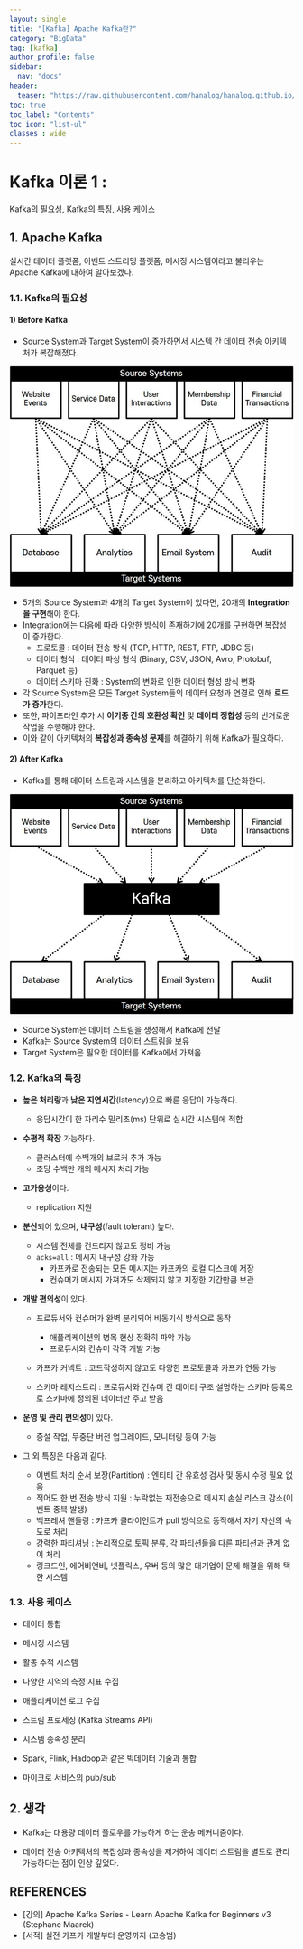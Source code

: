 ```yaml
---
layout: single
title: "[Kafka] Apache Kafka란?"
category: "BigData"
tag: [kafka]
author_profile: false
sidebar:
  nav: "docs"
header:
  teaser: "https://raw.githubusercontent.com/hanalog/hanalog.github.io/gh-pages/images/2023-03-12-kafka-01/kafka-01-02.jpg"
toc: true
toc_label: "Contents"
toc_icon: "list-ul"
classes : wide
---
```


# Kafka 이론 1 :
Kafka의 필요성, Kafka의 특징, 사용 케이스

## 1. Apache Kafka

실시간 데이터 플랫폼, 이벤트 스트리밍 플랫폼, 메시징 시스템이라고 불리우는 Apache Kafka에 대하여 알아보겠다.

### 1.1. Kafka의 필요성

#### 1) Before Kafka

- Source System과 Target System이 증가하면서 시스템 간 데이터 전송 아키텍처가 복잡해졌다.

![kafka-01-01](https://raw.githubusercontent.com/hanalog/hanalog.github.io/gh-pages/images/2023-03-12-kafka-01/kafka-01-01.jpg)

- 5개의 Source System과 4개의 Target System이 있다면, 20개의 **Integration을 구현**해야 한다.
- Integration에는 다음에 따라 다양한 방식이 존재하기에 20개를 구현하면 복잡성이 증가한다.
  - 프로토콜 : 데이터 전송 방식 (TCP, HTTP, REST, FTP, JDBC 등)
  - 데이터 형식 : 데이터 파싱 형식 (Binary, CSV, JSON, Avro, Protobuf, Parquet 등)
  - 데이터 스키마 진화 : System의 변화로 인한 데이터 형성 방식 변화
- 각 Source System은 모든 Target System들의 데이터 요청과 연결로 인해 **로드가 증가**한다.
- 또한, 파이프라인 추가 시 **이기종 간의 호환성 확인** 및 **데이터 정합성** 등의 번거로운 작업을 수행해야 한다.
- 이와 같이 아키텍처의 **복잡성과 종속성 문제**를 해결하기 위해 Kafka가 필요하다.

#### 2) After Kafka

- Kafka를 통해 데이터 스트림과 시스템을 분리하고 아키텍처를 단순화한다.

![kafka-01-02](https://raw.githubusercontent.com/hanalog/hanalog.github.io/gh-pages/images/2023-03-12-kafka-01/kafka-01-02.jpg)

- Source System은 데이터 스트림을 생성해서 Kafka에 전달
- Kafka는 Source System의 데이터 스트림을 보유
- Target System은 필요한 데이터를 Kafka에서 가져옴

### 1.2. Kafka의 특징

- **높은 처리량**과 **낮은 지연시간**(latency)으로 빠른 응답이 가능하다.
  - 응답시간이 한 자리수 밀리초(ms) 단위로 실시간 시스템에 적합
- **수평적 확장** 가능하다.
  - 클러스터에 수백개의 브로커 추가 가능
  - 초당 수백만 개의 메시지 처리 가능
- **고가용성**이다.
  - replication 지원

- **분산**되어 있으며, **내구성**(fault tolerant) 높다.
  - 시스템 전체를 건드리지 않고도 정비 가능
  - `acks=all` : 메시지 내구성 강화 가능
    - 카프카로 전송되는 모든 메시지는 카프카의 로컬 디스크에 저장
    - 컨슈머가 메시지 가져가도 삭제되지 않고 지정한 기간만큼 보관
- **개발 편의성**이 있다.
  - 프로듀서와 컨슈머가 완벽 분리되어 비동기식 방식으로 동작
    - 애플리케이션의 병목 현상 정확히 파악 가능
    - 프로듀서와 컨슈머 각각 개발 가능

  - 카프카 커넥트 : 코드작성하지 않고도 다양한 프로토콜과 카프카 연동 가능
  - 스키마 레지스트리 : 프로듀서와 컨슈머 간 데이터 구조 설명하는 스키마 등록으로 스키마에 정의된 데이터만 주고 받음

- **운영 및 관리 편의성**이 있다.
  - 증설 작업, 무중단 버전 업그레이드, 모니터링 등이 가능

- 그 외 특징은 다음과 같다.
  - 이벤트 처리 순서 보장(Partition) : 엔티티 간 유효성 검사 및 동시 수정 필요 없음
  - 적어도 한 번 전송 방식 지원 : 누락없는 재전송으로 메시지 손실 리스크 감소(이벤트 중복 발생)
  - 백프레셔 핸들링 : 카프카 클라이언트가 pull 방식으로 동작해서 자기 자신의 속도로 처리
  - 강력한 파티셔닝 : 논리적으로 토픽 분류, 각 파티션들을 다른 파티션과 관계 없이 처리
  - 링크드인, 에어비앤비, 넷플릭스, 우버 등의 많은 대기업이 문제 해결을 위해 택한 시스템


### 1.3. 사용 케이스

- 데이터 통합
- 메시징 시스템

- 활동 추적 시스템
- 다양한 지역의 측정 지표 수집
- 애플리케이션 로그 수집
- 스트림 프로세싱 (Kafka Streams API)
- 시스템 종속성 분리
- Spark, Flink, Hadoop과 같은 빅데이터 기술과 통합
- 마이크로 서비스의 pub/sub

## 2. 생각

- Kafka는 대용량 데이터 플로우를 가능하게 하는 운송 메커니즘이다.

- 데이터 전송 아키텍처의 복잡성과 종속성을 제거하여 데이터 스트림을 별도로 관리 가능하다는 점이 인상 깊었다.

  


## REFERENCES

- [강의] Apache Kafka Series - Learn Apache Kafka for Beginners v3 (Stephane Maarek)
- [서적] 실전 카프카 개발부터 운영까지 (고승범)